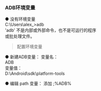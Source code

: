 ### ADB环境变量  

● 没有环境变量  
C:\Users\alex_>adb  
'adb' 不是内部或外部命令，也不是可运行的程序  
或批处理文件。  

>  配置环境变量  

● 新建ADB变量：
变量名：  
ADB  
变量值：  
D:\Android\sdk\platform-tools  

● 编辑 path 变量：
添加 ;%ADB%  
